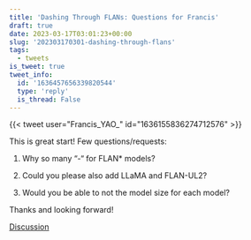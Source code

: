 ```yaml
---
title: 'Dashing Through FLANs: Questions for Francis'
draft: true
date: 2023-03-17T03:01:23+00:00
slug: '202303170301-dashing-through-flans'
tags:
  - tweets
is_tweet: true
tweet_info:
  id: '1636457656339820544'
  type: 'reply'
  is_thread: False
---
```




{{< tweet user="Francis_YAO_" id="1636155836274712576" >}}

This is great start! Few questions/requests:

1. Why so many “-“ for FLAN* models?

2. Could you please also add LLaMA and FLAN-UL2?

3. Would you be able to not the model size for each model?

Thanks and looking forward!

[Discussion](https://x.com/sytelus/status/1636457656339820544)
